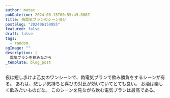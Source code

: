```yaml
---
author: matac
pubDatetime: 2024-06-15T00:55:49.000Z
title: 偽電気ブランのシーン良い
postSlug: "202406150055"
featured: false
draft: false
tags:
  - random
ogImage: ""
description: |
  電気ブランを飲みながら
_template: blog_post
---
```


夜は短し歩けよ乙女のワンシーンで、偽電気ブランで飲み勝負をするシーンが有る。
あれは、悲しい気持ちと喜びの対比が効いていてとても良い。
お酒は楽しく飲みたいものだな。
このシーンを見ながら飲む電気ブランは最高である。
